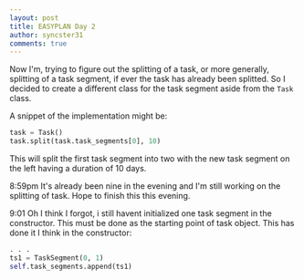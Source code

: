 ```yaml
---
layout: post
title: EASYPLAN Day 2
author: syncster31
comments: true
---
```

Now I'm, trying to figure out the splitting of a task, or more generally, splitting of a task segment, if ever the task has already been splitted. So I decided to create a different class for the task segment aside from the ```Task``` class.

A snippet of the implementation might be:

```python
task = Task()
task.split(task.task_segments[0], 10)
```

This will split the first task segment into two with the new task segment on the left having a duration of 10 days.

8:59pm
It's already been nine in the evening and I'm still working on the splitting of task. Hope to finish this this evening.

9:01
Oh I think I forgot, i still havent initialized one task segment in the constructor. This must be done as the starting point of task object. This has done it I think in the constructor:

```python
. . .
ts1 = TaskSegment(0, 1)
self.task_segments.append(ts1)
```
